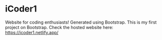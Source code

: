 # iCoder1
Website for coding enthusiasts!
Generated using Bootstrap.
This is my first project on Bootstrap.
Check the hosted website here:  https://icoder1.netlify.app/
